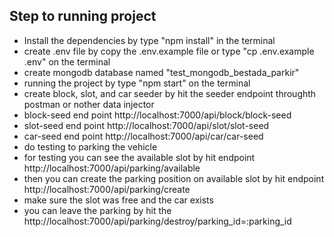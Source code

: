 ## Step to running project
- Install the dependencies by type "npm install" in the terminal
- create .env file by copy the .env.example file or type "cp .env.example .env" on the terminal
- create mongodb database named "test_mongodb_bestada_parkir"
- running the project by type "npm start" on the terminal
- create block, slot, and car seeder by hit the seeder endpoint throughth postman or nother data injector
- block-seed end point http://localhost:7000/api/block/block-seed
- slot-seed end point http://localhost:7000/api/slot/slot-seed
- car-seed end point http://localhost:7000/api/car/car-seed   
- do testing to parking the vehicle
- for testing you can see the available slot by hit endpoint http://localhost:7000/api/parking/available
- then you can create the parking position on available slot by hit endpoint http://localhost:7000/api/parking/create
- make sure the slot was free and the car exists
- you can leave the parking by hit the http://localhost:7000/api/parking/destroy/parking_id=:parking_id

